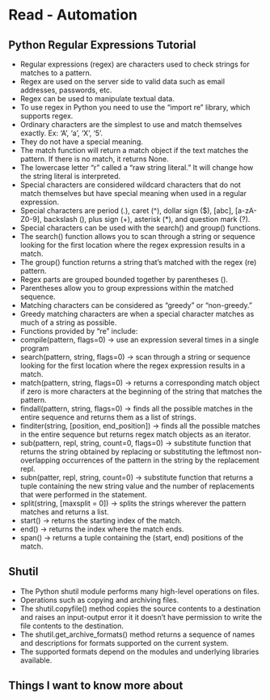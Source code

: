 # Read - Automation

## Python Regular Expressions Tutorial

- Regular expressions (regex) are characters used to check strings for matches to a pattern.  
- Regex are used on the server side to valid data such as email addresses, passwords, etc.  
- Regex can be used to manipulate textual data.  
- To use regex in Python you need to use the “import re” library, which supports regex.  
- Ordinary characters are the simplest to use and match themselves exactly. Ex: ‘A’, ‘a’, ‘X’, ‘5’.  
- They do not have a special meaning.  
- The match function will return a match object if the text matches the pattern. If there is no match, it returns None.  
- The lowercase letter “r” called a “raw string literal.” It will change how the string literal is interpreted.  
- Special characters are considered wildcard characters that do not match themselves but have special meaning when used in a regular expression.  
- Special characters are period (.), caret (^), dollar sign ($), [abc], [a-zA-Z0-9], backslash (\), plus sign (+), asterisk (*), and question mark (?).  
- Special characters can be used with the search() and group() functions.  
- The search() function allows you to scan through a string or sequence looking for the first location where the regex expression results in a match.  
- The group() function returns a string that’s matched with the regex (re) pattern.  
- Regex parts are grouped bounded together by parentheses ().  
- Parentheses allow you to group expressions within the matched sequence.  
- Matching characters can be considered as “greedy” or “non-greedy.”  
- Greedy matching characters are when a special character matches as much of a string as possible.  
- Functions provided by “re” include:  
- compile(pattern, flags=0) → use an expression several times in a single program  
- search(pattern, string, flags=0) → scan through a string or sequence looking for the first location where the regex expression results in a match.  
- match(pattern, string, flags=0) → returns a corresponding match object if zero is more characters at the beginning of the string that matches the pattern.  
- findall(pattern, string, flags=0) → finds all the possible matches in the entire sequence and returns them as a list of strings.  
- finditer(string, [position, end_position]) → finds all the possible matches in the entire sequence but returns regex match objects as an iterator.  
- sub(pattern, repl, string, count=0, flags=0) → substitute function that returns the string obtained by replacing or substituting the leftmost non-overlapping occurrences of the pattern in the string by the replacement repl.  
- subn(patter, repl, string, count=0) → substitute function that returns a tuple containing the new string value and the number of replacements that were performed in the statement.  
- split(string, [maxsplit = 0]) → splits the strings wherever the pattern matches and returns a list.  
- start() → returns the starting index of the match.  
- end() → returns the index where the match ends.  
- span()  → returns a tuple containing the (start, end) positions of the match.  

## Shutil

- The Python shutil module performs many high-level operations on files.  
- Operations such as copying and archiving files.  
- The shutil.copyfile() method copies the source contents to a destination and raises an input-output error it it doesn’t have permission to write the file contents to the destination.  
- The shutil.get_archive_formats() method returns a sequence of names and descriptions for formats supported on the current system.  
- The supported formats depend on the modules and underlying libraries available.  

## Things I want to know more about
